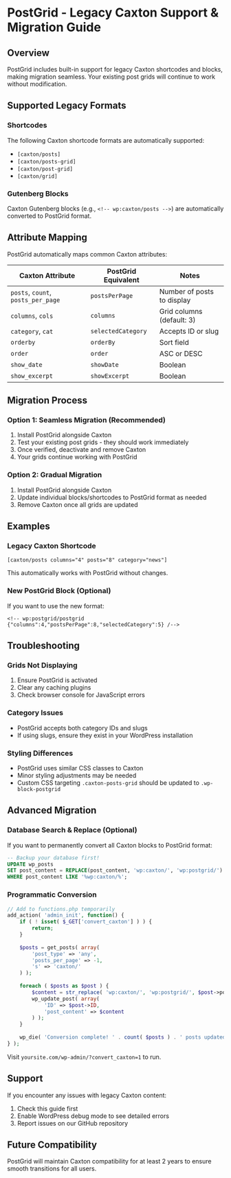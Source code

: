 # PostGrid - Legacy Caxton Support & Migration Guide

## Overview

PostGrid includes built-in support for legacy Caxton shortcodes and blocks, making migration seamless. Your existing post grids will continue to work without modification.

## Supported Legacy Formats

### Shortcodes
The following Caxton shortcode formats are automatically supported:
- `[caxton/posts]`
- `[caxton/posts-grid]`
- `[caxton/post-grid]`
- `[caxton/grid]`

### Gutenberg Blocks
Caxton Gutenberg blocks (e.g., `<!-- wp:caxton/posts -->`) are automatically converted to PostGrid format.

## Attribute Mapping

PostGrid automatically maps common Caxton attributes:

| Caxton Attribute | PostGrid Equivalent | Notes |
|-----------------|-------------------|-------|
| `posts`, `count`, `posts_per_page` | `postsPerPage` | Number of posts to display |
| `columns`, `cols` | `columns` | Grid columns (default: 3) |
| `category`, `cat` | `selectedCategory` | Accepts ID or slug |
| `orderby` | `orderBy` | Sort field |
| `order` | `order` | ASC or DESC |
| `show_date` | `showDate` | Boolean |
| `show_excerpt` | `showExcerpt` | Boolean |

## Migration Process

### Option 1: Seamless Migration (Recommended)
1. Install PostGrid alongside Caxton
2. Test your existing post grids - they should work immediately
3. Once verified, deactivate and remove Caxton
4. Your grids continue working with PostGrid

### Option 2: Gradual Migration
1. Install PostGrid alongside Caxton
2. Update individual blocks/shortcodes to PostGrid format as needed
3. Remove Caxton once all grids are updated

## Examples

### Legacy Caxton Shortcode
```
[caxton/posts columns="4" posts="8" category="news"]
```

This automatically works with PostGrid without changes.

### New PostGrid Block (Optional)
If you want to use the new format:
```
<!-- wp:postgrid/postgrid {"columns":4,"postsPerPage":8,"selectedCategory":5} /-->
```

## Troubleshooting

### Grids Not Displaying
1. Ensure PostGrid is activated
2. Clear any caching plugins
3. Check browser console for JavaScript errors

### Category Issues
- PostGrid accepts both category IDs and slugs
- If using slugs, ensure they exist in your WordPress installation

### Styling Differences
- PostGrid uses similar CSS classes to Caxton
- Minor styling adjustments may be needed
- Custom CSS targeting `.caxton-posts-grid` should be updated to `.wp-block-postgrid`

## Advanced Migration

### Database Search & Replace (Optional)
If you want to permanently convert all Caxton blocks to PostGrid format:

```sql
-- Backup your database first!
UPDATE wp_posts 
SET post_content = REPLACE(post_content, 'wp:caxton/', 'wp:postgrid/')
WHERE post_content LIKE '%wp:caxton/%';
```

### Programmatic Conversion
```php
// Add to functions.php temporarily
add_action( 'admin_init', function() {
    if ( ! isset( $_GET['convert_caxton'] ) ) {
        return;
    }
    
    $posts = get_posts( array(
        'post_type' => 'any',
        'posts_per_page' => -1,
        's' => 'caxton/'
    ) );
    
    foreach ( $posts as $post ) {
        $content = str_replace( 'wp:caxton/', 'wp:postgrid/', $post->post_content );
        wp_update_post( array(
            'ID' => $post->ID,
            'post_content' => $content
        ) );
    }
    
    wp_die( 'Conversion complete! ' . count( $posts ) . ' posts updated.' );
} );
```

Visit `yoursite.com/wp-admin/?convert_caxton=1` to run.

## Support

If you encounter any issues with legacy Caxton content:
1. Check this guide first
2. Enable WordPress debug mode to see detailed errors
3. Report issues on our GitHub repository

## Future Compatibility

PostGrid will maintain Caxton compatibility for at least 2 years to ensure smooth transitions for all users.
